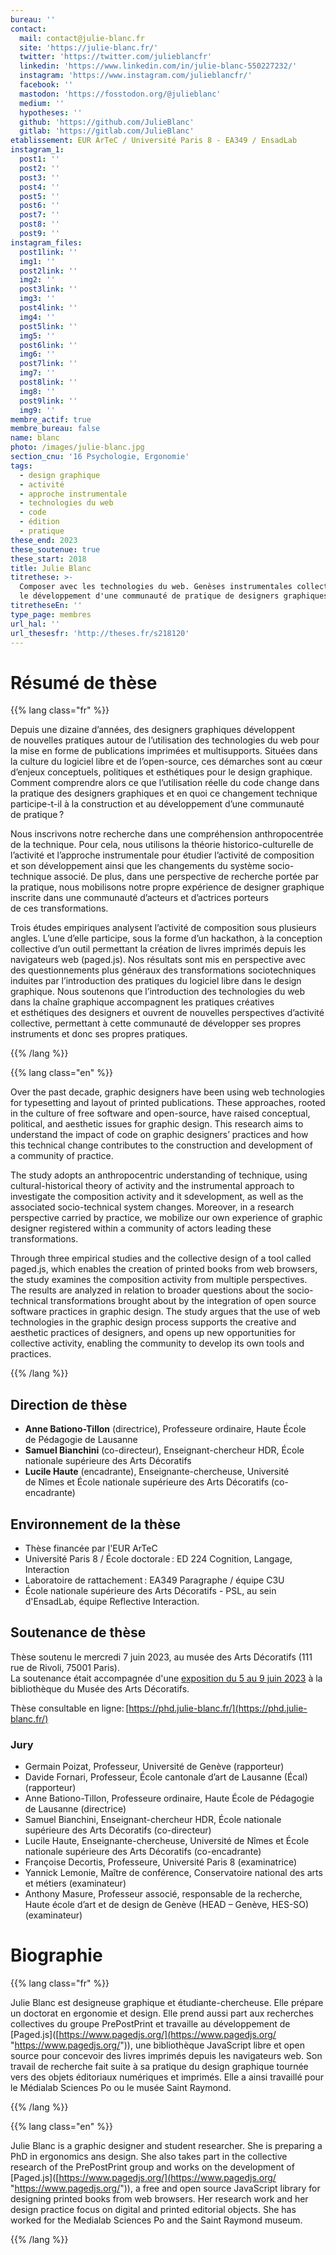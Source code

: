 ```yaml
---
bureau: ''
contact:
  mail: contact@julie-blanc.fr
  site: 'https://julie-blanc.fr/'
  twitter: 'https://twitter.com/julieblancfr'
  linkedin: 'https://www.linkedin.com/in/julie-blanc-550227232/'
  instagram: 'https://www.instagram.com/julieblancfr/'
  facebook: ''
  mastodon: 'https://fosstodon.org/@julieblanc'
  medium: ''
  hypotheses: ''
  github: 'https://github.com/JulieBlanc'
  gitlab: 'https://gitlab.com/JulieBlanc'
etablissement: EUR ArTeC / Université Paris 8 - EA349 / EnsadLab
instagram_1:
  post1: ''
  post2: ''
  post3: ''
  post4: ''
  post5: ''
  post6: ''
  post7: ''
  post8: ''
  post9: ''
instagram_files:
  post1link: ''
  img1: ''
  post2link: ''
  img2: ''
  post3link: ''
  img3: ''
  post4link: ''
  img4: ''
  post5link: ''
  img5: ''
  post6link: ''
  img6: ''
  post7link: ''
  img7: ''
  post8link: ''
  img8: ''
  post9link: ''
  img9: ''
membre_actif: true
membre_bureau: false
name: blanc
photo: /images/julie-blanc.jpg
section_cnu: '16 Psychologie, Ergonomie'
tags:
  - design graphique
  - activité
  - approche instrumentale
  - technologies du web
  - code
  - édition
  - pratique
these_end: 2023
these_soutenue: true
these_start: 2018
title: Julie Blanc
titrethese: >-
  Composer avec les technologies du web. Genèses instrumentales collectives pour
  le développement d'une communauté de pratique de designers graphiques
titretheseEn: ''
type_page: membres
url_hal: ''
url_thesesfr: 'http://theses.fr/s218120'
---
```


# Résumé de thèse

{{% lang class="fr" %}}

Depuis une dizaine d’années, des designers graphiques développent de nouvelles pratiques autour de l’utilisation des technologies du web pour la mise en forme de publications imprimées et multisupports. Situées dans la culture du logiciel libre et de l’open-source, ces démarches sont au cœur d’enjeux conceptuels, politiques et esthétiques pour le design graphique. Comment comprendre alors ce que l’utilisation réelle du code change dans la pratique des designers graphiques et en quoi ce changement technique participe-t-il à la construction et au développement d’une communauté de pratique ?

Nous inscrivons notre recherche dans une compréhension anthropocentrée de la technique. Pour cela, nous utilisons la théorie historico-culturelle de l’activité et l’approche instrumentale pour étudier l’activité de composition et son développement ainsi que les changements du système socio-technique associé. De plus, dans une perspective de recherche portée par la pratique, nous mobilisons notre propre expérience de designer graphique inscrite dans une communauté d’acteurs et d’actrices porteurs de ces transformations.

Trois études empiriques analysent l’activité de composition sous plusieurs angles. L’une d’elle participe, sous la forme d’un hackathon, à la conception collective d’un outil permettant la création de livres imprimés depuis les navigateurs web (paged.js). Nos résultats sont mis en perspective avec des questionnements plus généraux des transformations sociotechniques induites par l’introduction des pratiques du logiciel libre dans le design graphique. Nous soutenons que l’introduction des technologies du web dans la chaîne graphique accompagnent les pratiques créatives et esthétiques des designers et ouvrent de nouvelles perspectives d’activité collective, permettant à cette communauté de développer ses propres instruments et donc ses propres pratiques.

{{% /lang %}}

{{% lang class="en" %}}

Over the past decade, graphic designers have been using web technologies for typesetting and layout of printed publications. These approaches, rooted in the culture of free software and open-source, have raised conceptual, political, and aesthetic issues for graphic design. This research aims to understand the impact of code on graphic designers’ practices and how this technical change contributes to the construction and development of a community of practice.

The study adopts an anthropocentric understanding of technique, using cultural-historical theory of activity and the instrumental approach to investigate the composition activity and it sdevelopment, as well as the associated socio-technical system changes. Moreover, in a research perspective carried by practice, we mobilize our own experience of graphic designer registered within a community of actors leading these transformations.

Through three empirical studies and the collective design of a tool called paged.js, which enables the creation of printed books from web browsers, the study examines the composition activity from multiple perspectives. The results are analyzed in relation to broader questions about the socio-technical transformations brought about by the integration of open source software practices in graphic design. The study argues that the use of web technologies in the graphic design process supports the creative and aesthetic practices of designers, and opens up new opportunities for collective activity, enabling the community to develop its own tools and practices.


{{% /lang %}}

## Direction de thèse

* **Anne Bationo-Tillon** (directrice), Professeure ordinaire, Haute École de Pédagogie de Lausanne
* **Samuel Bianchini** (co-directeur), Enseignant-chercheur HDR, École nationale supérieure des Arts Décoratifs
* **Lucile Haute** (encadrante), Enseignante-chercheuse, Université de Nîmes et École nationale supérieure des Arts Décoratifs (co-encadrante)

## Environnement de la thèse

* Thèse financée par l'EUR ArTeC
* Université Paris 8 / École doctorale : ED 224 Cognition, Langage, Interaction
* Laboratoire de rattachement : EA349 Paragraphe / équipe C3U
* École nationale supérieure des Arts Décoratifs - PSL, au sein d'EnsadLab, équipe Reflective Interaction.

## Soutenance de thèse

Thèse soutenu le mercredi 7 juin 2023, au musée des Arts Décoratifs (111 rue de Rivoli, 75001 Paris).\
La soutenance était accompagnée d'une [exposition du 5 au 9 juin 2023](https://phd.julie-blanc.fr/expo.html) à la bibliothèque du Musée des Arts Décoratifs.

Thèse consultable en ligne: [https://phd.julie-blanc.fr/](https://phd.julie-blanc.fr/)

### Jury

* Germain Poizat, Professeur, Université de Genève (rapporteur)
* Davide Fornari, Professeur, École cantonale d’art de Lausanne (Écal) (rapporteur)
* Anne Bationo-Tillon, Professeure ordinaire, Haute École de Pédagogie de Lausanne (directrice)
* Samuel Bianchini, Enseignant-chercheur HDR, École nationale supérieure des Arts Décoratifs (co-directeur)
* Lucile Haute, Enseignante-chercheuse, Université de Nîmes et École nationale supérieure des Arts Décoratifs (co-encadrante)
* Françoise Decortis, Professeure, Université Paris 8 (examinatrice)
* Yannick Lemonie, Maître de conférence, Conservatoire national des arts et métiers (examinateur)
* Anthony Masure, Professeur associé, responsable de la recherche, Haute école d’art et de design de Genève (HEAD – Genève, HES-SO) (examinateur)

# Biographie

{{% lang class="fr" %}}

Julie Blanc est designeuse graphique et étudiante-chercheuse. Elle prépare un doctorat en ergonomie et design. Elle prend aussi part aux recherches collectives du groupe PrePostPrint et travaille au développement de \[Paged.js]\([https://www.pagedjs.org/](https://www.pagedjs.org/ "https://www.pagedjs.org/")), une bibliothèque JavaScript libre et open source pour concevoir des livres imprimés depuis les navigateurs web. Son travail de recherche fait suite à sa pratique du design graphique tournée vers des objets éditoriaux numériques et imprimés. Elle a ainsi travaillé pour le Médialab Sciences Po ou le musée Saint Raymond.

{{% /lang %}}

{{% lang class="en" %}}

Julie Blanc is a graphic designer and student researcher. She is preparing a PhD in ergonomics ans design. She also takes part in the collective research of the PrePostPrint group and works on the development of  \[Paged.js]\([https://www.pagedjs.org/](https://www.pagedjs.org/ "https://www.pagedjs.org/")), a free and open source JavaScript library for designing printed books from web browsers. Her research work and her design practice focus on digital and printed editorial objects. She has worked for the Medialab Sciences Po and the Saint Raymond museum.

{{% /lang %}}
